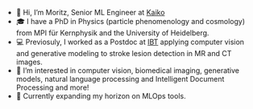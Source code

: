 - 👋 Hi, I’m Moritz, Senior ML Engineer at [Kaiko](https://www.kaiko.ai)
- 🎓 I have a PhD in Physics (particle phenomenology and cosmology) from MPI für Kernphysik and the University of Heidelberg.
- 💻 Previosuly, I worked as a Postdoc at [IBT](https://biomed.ee.ethz.ch) applying computer vision and generative modeling to stroke lesion detection in MR and CT images. 
- 👀 I’m interested in computer vision, biomedical imaging, generative models, natural language processing and Intelligent Document Processing and more!
- 🌱 Currently expanding my horizon on MLOps tools.

<!---
MoPl90/MoPl90 is a ✨ special ✨ repository because its `README.md` (this file) appears on your GitHub profile.
You can click the Preview link to take a look at your changes.
--->

